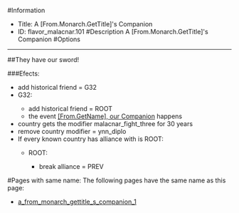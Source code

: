 #Information
 - Title: A [From.Monarch.GetTitle]'s Companion
 - ID: flavor_malacnar.101
#Description
A [From.Monarch.GetTitle]'s Companion
#Options

___
##They have our sword!

###Efects:<ul><li>add historical friend = G32</li><li>G32:</li><ul><li>add historical friend = ROOT</li><li>the event [[From.GetName], our Companion](../events/from_getname_our_companion.md) happens</li></ul><li>country gets the modifier malacnar_fight_three for 30 years</li><li>remove country modifier = ynn_diplo</li><li>If every known country has alliance with is ROOT:</li><ul><li>ROOT:</li><ul><li>break alliance = PREV</li></ul></ul></ul>


#Pages with same name:
The following pages have the same name as this page:
 - [a_from_monarch_gettitle_s_companion_1](a_from_monarch_gettitle_s_companion_1.md)
